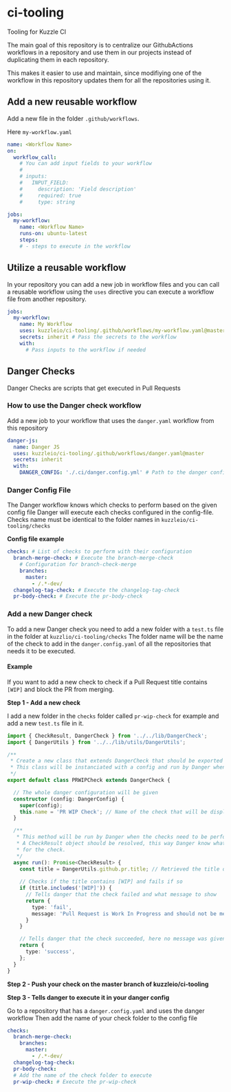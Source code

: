 # ci-tooling
Tooling for Kuzzle CI

The main goal of this repository is to centralize our GithubActions workflows in a repository and use them in our
projects instead of duplicating them in each repository.

This makes it easier to use and maintain, since modifiying one of the workflow in this repository updates them for all
the repositories using it.

## Add a new reusable workflow

Add a new file in the folder `.github/workflows`.

Here `my-workflow.yaml`

```yaml
name: <Workflow Name>
on:
  workflow_call:
    # You can add input fields to your workflow
    # 
    # inputs:
    #   INPUT_FIELD:
    #     description: 'Field description'
    #     required: true
    #     type: string

jobs:
  my-workflow:
    name: <Workflow Name>
    runs-on: ubuntu-latest
    steps:
    # - steps to execute in the workflow
```

## Utilize a reusable workflow 

In your repository you can add a new job in workflow files and you can call a reusable workflow
using the `uses` directive you can execute a workflow file from another repository.

```yaml
jobs:
  my-workflow:
    name: My Workflow
    uses: kuzzleio/ci-tooling/.github/workflows/my-workflow.yaml@master # Execute the workflow from the ci-tooling repository
    secrets: inherit # Pass the secrets to the workflow
    with:
      # Pass inputs to the workflow if needed
```

## Danger Checks

Danger Checks are scripts that get executed in Pull Requests

### How to use the Danger check workflow

Add a new job to your workflow that uses the `danger.yaml` workflow from this repository

```yaml
danger-js:
  name: Danger JS
  uses: kuzzleio/ci-tooling/.github/workflows/danger.yaml@master
  secrets: inherit
  with:
    DANGER_CONFIG: './.ci/danger.config.yml' # Path to the danger config to use (The file must be in the repository that calls the danger workflow)
```

### Danger Config File

The Danger workflow knows which checks to perform based on the given config file
Danger will execute each checks configured in the config-file.
Checks name must be identical to the folder names in `kuzzleio/ci-tooling/checks`

**Config file example**
```yaml
checks: # List of checks to perform with their configuration
  branch-merge-check: # Execute the branch-merge-check
    # Configuration for branch-check-merge
    branches:
      master:
        - /.*-dev/
  changelog-tag-check: # Execute the changelog-tag-check
  pr-body-check: # Execute the pr-body-check
```

### Add a new Danger check

To add a new Danger check you need to add a new folder with a `test.ts` file in the folder at `kuzzlio/ci-tooling/checks`
The folder name will be the name of the check to add in the `danger.config.yaml` of all the repositories that needs it to be executed.

#### Example
If you want to add a new check to check if a Pull Request title contains `[WIP]` and block the PR from merging.

**Step 1 - Add a new check**

I add a new folder in the `checks` folder called `pr-wip-check` for example and add a new `test.ts` file in it.

```ts
import { CheckResult, DangerCheck } from '../../lib/DangerCheck';
import { DangerUtils } from '../../lib/utils/DangerUtils';

/**
 * Create a new class that extends DangerCheck that should be exported by default
 * This class will be instanciated with a config and run by Danger when needed
 */
export default class PRWIPCheck extends DangerCheck {

  // The whole danger configuration will be given
  constructor (config: DangerConfig) {
    super(config);
    this.name = 'PR WIP Check'; // Name of the check that will be displayed
  }

  /**
   * This method will be run by Danger when the checks need to be performed
   * A CheckResult object should be resolved, this way Danger know what to output
   * for the check.
   */
  async run(): Promise<CheckResult> {
    const title = DangerUtils.github.pr.title; // Retrieved the title of the PR
    
    // Checks if the title contains [WIP] and fails if so
    if (title.includes('[WIP]')) {
      // Tells danger that the check failed and what message to show
      return {
        type: 'fail',
        message: 'Pull Request is Work In Progress and should not be merged'
      }
    }

    // Tells danger that the check succeeded, here no message was given but you could have given it one to show.
    return {
      type: 'success',
    };
  }
}
```

**Step 2 - Push your check on the master branch of kuzzleio/ci-tooling**

**Step 3 - Tells danger to execute it in your danger config**

Go to a repository that has a `danger.config.yaml` and uses the danger workflow
Then add the name of your check folder to the config file

```yaml
checks:
  branch-merge-check:
    branches:
      master:
        - /.*-dev/
  changelog-tag-check:
  pr-body-check:
  # Add the name of the check folder to execute
  pr-wip-check: # Execute the pr-wip-check
```